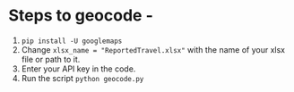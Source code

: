 # Steps to geocode -

1. `pip install -U googlemaps`
2. Change `xlsx_name = "ReportedTravel.xlsx"` with the name of your xlsx file or path to it.
3. Enter your API key in the code.
4. Run the script `python geocode.py`